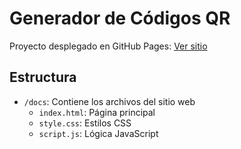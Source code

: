 # Generador de Códigos QR

Proyecto desplegado en GitHub Pages: [Ver sitio](https://tusuario.github.io/turepositorio)

## Estructura
- `/docs`: Contiene los archivos del sitio web
  - `index.html`: Página principal
  - `style.css`: Estilos CSS
  - `script.js`: Lógica JavaScript
